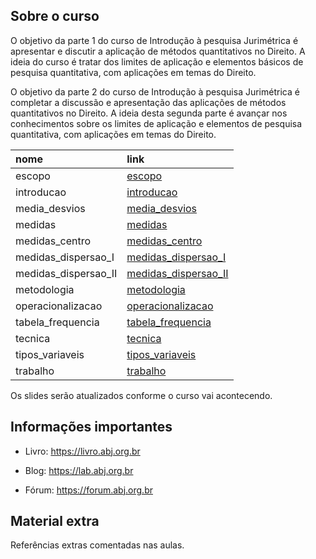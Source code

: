 
## Sobre o curso

O objetivo da parte 1 do curso de Introdução à pesquisa Jurimétrica é
apresentar e discutir a aplicação de métodos quantitativos no Direito. A
ideia do curso é tratar dos limites de aplicação e elementos básicos de
pesquisa quantitativa, com aplicações em temas do Direito.

O objetivo da parte 2 do curso de Introdução à pesquisa Jurimétrica é
completar a discussão e apresentação das aplicações de métodos
quantitativos no Direito. A ideia desta segunda parte é avançar nos
conhecimentos sobre os limites de aplicação e elementos de pesquisa
quantitativa, com aplicações em temas do Direito.

| nome                 | link                                                                               |
|:---------------------|:-----------------------------------------------------------------------------------|
| escopo               | [escopo](https://abjur.github.io/slides/a_escopo.html)                             |
| introducao           | [introducao](https://abjur.github.io/slides/a_introducao.html)                     |
| media_desvios        | [media_desvios](https://abjur.github.io/slides/a_media_desvios.html)               |
| medidas              | [medidas](https://abjur.github.io/slides/a_medidas.html)                           |
| medidas_centro       | [medidas_centro](https://abjur.github.io/slides/a_medidas_centro.html)             |
| medidas_dispersao_I  | [medidas_dispersao_I](https://abjur.github.io/slides/a_medidas_dispersao_I.html)   |
| medidas_dispersao_II | [medidas_dispersao_II](https://abjur.github.io/slides/a_medidas_dispersao_II.html) |
| metodologia          | [metodologia](https://abjur.github.io/slides/a_metodologia.html)                   |
| operacionalizacao    | [operacionalizacao](https://abjur.github.io/slides/a_operacionalizacao.html)       |
| tabela_frequencia    | [tabela_frequencia](https://abjur.github.io/slides/a_tabela_frequencia.html)       |
| tecnica              | [tecnica](https://abjur.github.io/slides/a_tecnica.html)                           |
| tipos_variaveis      | [tipos_variaveis](https://abjur.github.io/slides/a_tipos_variaveis.html)           |
| trabalho             | [trabalho](https://abjur.github.io/slides/a_trabalho.html)                         |

Os slides serão atualizados conforme o curso vai acontecendo.

## Informações importantes

- Livro: <https://livro.abj.org.br>

- Blog: <https://lab.abj.org.br>

- Fórum: <https://forum.abj.org.br>

## Material extra

Referências extras comentadas nas aulas.
